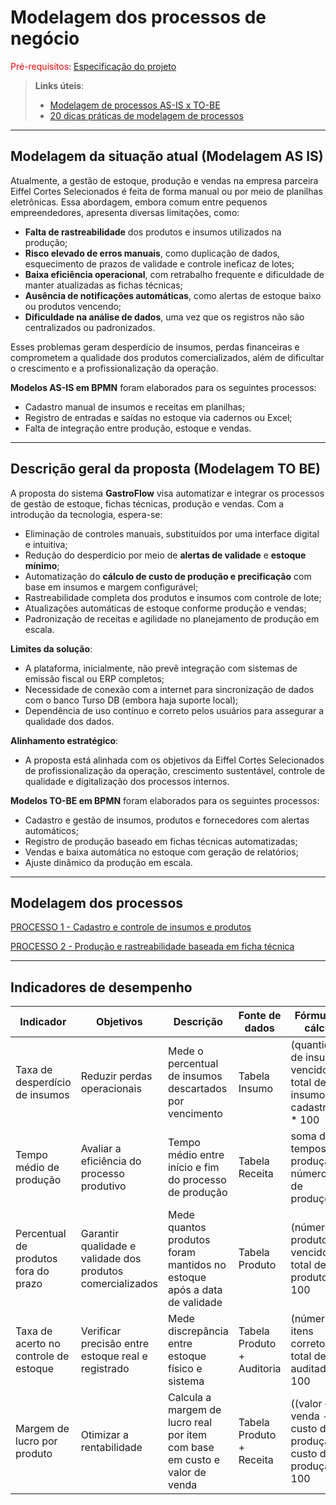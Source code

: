 # Modelagem dos processos de negócio

<span style="color:red">Pré-requisitos: <a href="02-Especificacao.md"> Especificação do projeto</a></span>

> **Links úteis**:
>
> * [Modelagem de processos AS-IS x TO-BE](https://dheka.com.br/modelagem-as-is-to-be/)
> * [20 dicas práticas de modelagem de processos](https://dheka.com.br/20-dicas-praticas-de-modelagem-de-processos/)

---

## Modelagem da situação atual (Modelagem AS IS)

Atualmente, a gestão de estoque, produção e vendas na empresa parceira Eiffel Cortes Selecionados é feita de forma manual ou por meio de planilhas eletrônicas. Essa abordagem, embora comum entre pequenos empreendedores, apresenta diversas limitações, como:

* **Falta de rastreabilidade** dos produtos e insumos utilizados na produção;
* **Risco elevado de erros manuais**, como duplicação de dados, esquecimento de prazos de validade e controle ineficaz de lotes;
* **Baixa eficiência operacional**, com retrabalho frequente e dificuldade de manter atualizadas as fichas técnicas;
* **Ausência de notificações automáticas**, como alertas de estoque baixo ou produtos vencendo;
* **Dificuldade na análise de dados**, uma vez que os registros não são centralizados ou padronizados.

Esses problemas geram desperdício de insumos, perdas financeiras e comprometem a qualidade dos produtos comercializados, além de dificultar o crescimento e a profissionalização da operação.

**Modelos AS-IS em BPMN** foram elaborados para os seguintes processos:

* Cadastro manual de insumos e receitas em planilhas;
* Registro de entradas e saídas no estoque via cadernos ou Excel;
* Falta de integração entre produção, estoque e vendas.

---

## Descrição geral da proposta (Modelagem TO BE)

A proposta do sistema **GastroFlow** visa automatizar e integrar os processos de gestão de estoque, fichas técnicas, produção e vendas. Com a introdução da tecnologia, espera-se:

* Eliminação de controles manuais, substituídos por uma interface digital e intuitiva;
* Redução do desperdício por meio de **alertas de validade** e **estoque mínimo**;
* Automatização do **cálculo de custo de produção e precificação** com base em insumos e margem configurável;
* Rastreabilidade completa dos produtos e insumos com controle de lote;
* Atualizações automáticas de estoque conforme produção e vendas;
* Padronização de receitas e agilidade no planejamento de produção em escala.

**Limites da solução**:

* A plataforma, inicialmente, não prevê integração com sistemas de emissão fiscal ou ERP completos;
* Necessidade de conexão com a internet para sincronização de dados com o banco Turso DB (embora haja suporte local);
* Dependência de uso contínuo e correto pelos usuários para assegurar a qualidade dos dados.

**Alinhamento estratégico**:

* A proposta está alinhada com os objetivos da Eiffel Cortes Selecionados de profissionalização da operação, crescimento sustentável, controle de qualidade e digitalização dos processos internos.

**Modelos TO-BE em BPMN** foram elaborados para os seguintes processos:

* Cadastro e gestão de insumos, produtos e fornecedores com alertas automáticos;
* Registro de produção baseado em fichas técnicas automatizadas;
* Vendas e baixa automática no estoque com geração de relatórios;
* Ajuste dinâmico da produção em escala.

---

## Modelagem dos processos

[PROCESSO 1 - Cadastro e controle de insumos e produtos](./processes/processo-1-controle-de-insumos.md "Detalhamento do processo 1.")

[PROCESSO 2 - Produção e rastreabilidade baseada em ficha técnica](./processes/processo-2-producao-ficha-tecnica.md "Detalhamento do processo 2.")

---

## Indicadores de desempenho

| **Indicador**                         | **Objetivos**                                              | **Descrição**                                                              | **Fonte de dados**         | **Fórmula de cálculo**                                                 |
| ------------------------------------- | ---------------------------------------------------------- | -------------------------------------------------------------------------- | -------------------------- | ---------------------------------------------------------------------- |
| Taxa de desperdício de insumos        | Reduzir perdas operacionais                                | Mede o percentual de insumos descartados por vencimento                    | Tabela Insumo              | (quantidade de insumos vencidos / total de insumos cadastrados) \* 100 |
| Tempo médio de produção               | Avaliar a eficiência do processo produtivo                 | Tempo médio entre início e fim do processo de produção                     | Tabela Receita             | soma de tempos de produção / número total de produções                 |
| Percentual de produtos fora do prazo  | Garantir qualidade e validade dos produtos comercializados | Mede quantos produtos foram mantidos no estoque após a data de validade    | Tabela Produto             | (número de produtos vencidos / total de produtos) \* 100               |
| Taxa de acerto no controle de estoque | Verificar precisão entre estoque real e registrado         | Mede discrepância entre estoque físico e sistema                           | Tabela Produto + Auditoria | (número de itens corretos / total de itens auditados) \* 100           |
| Margem de lucro por produto           | Otimizar a rentabilidade                                   | Calcula a margem de lucro real por item com base em custo e valor de venda | Tabela Produto + Receita   | ((valor de venda - custo de produção) / custo de produção) \* 100      |

